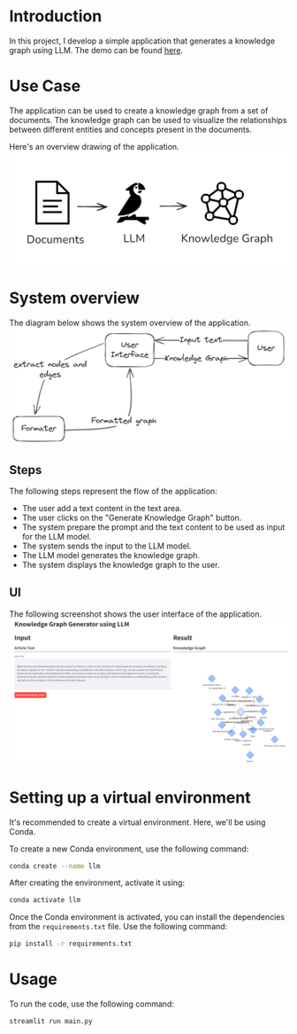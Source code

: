 # Introduction
In this project, I develop a simple application that generates a knowledge graph using LLM. The demo can be found [here](https://buildknowledgegraphllm.streamlit.app/).



# Use Case
The application can be used to create a knowledge graph from a set of documents. The knowledge graph can be used to visualize the relationships between different entities and concepts present in the documents.

Here's an overview drawing of the application.
![Product Design](doc/product_design.png)


# System overview
The diagram below shows the system overview of the application.
![System Overview](doc/system_design.png)

## Steps
The following steps represent the flow of the application:
- The user add a text content in the text area.
- The user clicks on the "Generate Knowledge Graph" button.
- The system prepare the prompt and the text content to be used as input for the LLM model.
- The system sends the input to the LLM model.
- The LLM model generates the knowledge graph.
- The system displays the knowledge graph to the user.

## UI
The following screenshot shows the user interface of the application.
![UI](doc/ui_v1.png)





# Setting up a virtual environment
It's recommended to create a virtual environment. Here, we'll be using Conda.

To create a new Conda environment, use the following command:

```bash
conda create --name llm
```

After creating the environment, activate it using:

```bash
conda activate llm
```

Once the Conda environment is activated, you can install the dependencies from the `requirements.txt` file. Use the following command:

```bash
pip install -r requirements.txt
```

# Usage
To run the code, use the following command:

```bash
streamlit run main.py

```